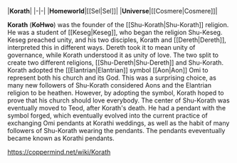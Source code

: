 |**Korath**|
|-|-|
|**Homeworld**|[[Sel\|Sel]]|
|**Universe**|[[Cosmere\|Cosmere]]|

**Korath** (**KoHwo**) was the founder of the [[Shu-Korath\|Shu-Korath]] religion.
He was a student of [[Keseg\|Keseg]], who began the religion Shu-Keseg. Keseg preached unity, and his two disciples, Korath and [[Dereth\|Dereth]], interpreted this in different ways. Dereth took it to mean unity of governance, while Korath understood it as unity of love. The two split to create two different religions, [[Shu-Dereth\|Shu-Dereth]] and Shu-Korath.
Korath adopted the [[Elantrian\|Elantrian]] symbol [[Aon\|Aon]] Omi to represent both his church and its God. This was a surprising choice, as many new followers of Shu-Korath considered Aons and the Elantrian religion to be heathen. However, by adopting the symbol, Korath hoped to prove that his church should love everybody. The center of Shu-Korath was eventually moved to Teod, after Korath's death.
He had a pendant with the symbol forged, which eventually evolved into the current practice of exchanging Omi pendants at Korathi weddings, as well as the habit of many followers of Shu-Korath wearing the pendants. The pendants eveventually became known as Korathi pendants.



https://coppermind.net/wiki/Korath